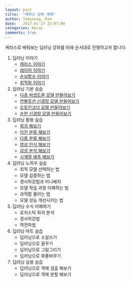 ```yaml
---
layout: post
title:  "케라스 강좌 계획"
author: Taeyoung, Kim
date:   2017-01-27 22:07:00
categories: Keras
comments: true
---
```

케라스로 배워보는 딥러닝 강좌를 아래 순서대로 진행하고자 합니다.

1. 딥러닝 이야기
    * [케라스 이야기](https://tykimos.github.io/Keras/2017/01/27/Keras_Talk/)
    * [레이어 이야기](https://tykimos.github.io/Keras/2017/01/27/Layer_Talk/)
    * [손실함수 이야기](https://tykimos.github.io/Keras/2017/01/27/LossFunction_Talk/)
    * [최적화 이야기](https://tykimos.github.io/Keras/2017/01/27/Optimizer_Talk/)
2. 딥러닝 기본 실습
    * [다층 퍼셉트론 모델 만들어보기](https://tykimos.github.io/Keras/2017/02/04/MLP_Getting_Started/)
    * [컨볼루션 신경망 모델 만들어보기](https://tykimos.github.io/Keras/2017/02/04/CNN_Getting_Started/)
    * [오토인코더 모델 만들어보기](https://tykimos.github.io/Keras/2017/02/04/AutoEncoder_Getting_Started/)
    * [순한 신경망 모델 만들어보기](https://tykimos.github.io/Keras/2017/02/04/RNN_Getting_Started/)
3. 딥러닝 활용 실습
    * [회귀 해보기](https://tykimos.github.io/Keras/2017/02/04/Regression_Example)
    * [이진 분류 해보기](https://tykimos.github.io/Keras/2017/02/04/BinaryClassification_Example)
    * [다중 분류 해보기](https://tykimos.github.io/Keras/2017/02/04/MulticlassClassification_Example)
    * [영상 인식 해보기](https://tykimos.github.io/Keras/2017/02/04/ImageClassification_Example)
    * [감성 분석 해보기](https://tykimos.github.io/Keras/2017/02/04/PredictSentiment_Example)
    * [시계열 예측 해보기](https://tykimos.github.io/Keras/2017/02/04/TimeSeriesPrediction_Example)
4. 딥러닝 노하우 실습
    * 최적 모델 선택하는 법
    * 모델 검증하는 법
    * 경사하강법과 미니배치 
    * 모델 학습 과정 이해하는 법
    * 과적합 줄이는 법
    * 모델 성능 개선시키는 법
5. 딥러닝 수식 이해하기
    * 로지스틱 회귀 분석
    * 경사하강법
    * 역전파법
6. 딥러닝 아트 실습
    * 딥러닝으로 소설쓰기
    * 딥러닝으로 꿈꾸기
    * 딥러닝으로 그림그리기
    * 딥러닝으로 화풍바꾸기 
7. 딥러닝 실용 실습
    * 딥러닝으로 객체 검출 해보기
    * 딥러닝으로 객체 분할 해보기
